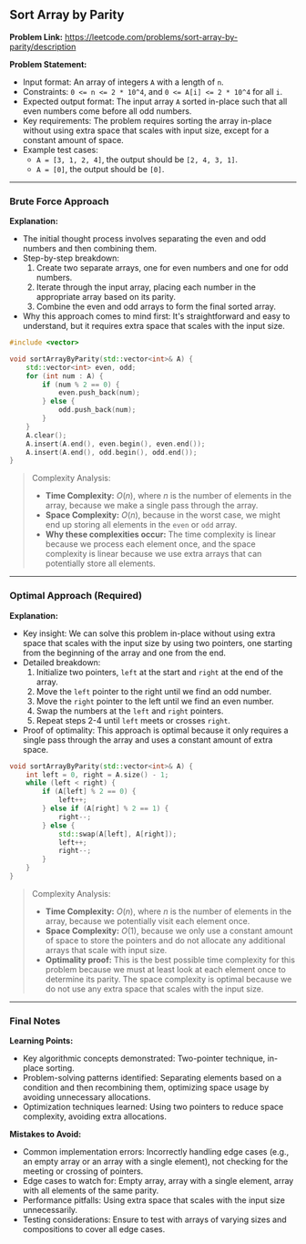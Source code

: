 ## Sort Array by Parity

**Problem Link:** https://leetcode.com/problems/sort-array-by-parity/description

**Problem Statement:**
- Input format: An array of integers `A` with a length of `n`.
- Constraints: `0 <= n <= 2 * 10^4`, and `0 <= A[i] <= 2 * 10^4` for all `i`.
- Expected output format: The input array `A` sorted in-place such that all even numbers come before all odd numbers.
- Key requirements: The problem requires sorting the array in-place without using extra space that scales with input size, except for a constant amount of space.
- Example test cases:
  - `A = [3, 1, 2, 4]`, the output should be `[2, 4, 3, 1]`.
  - `A = [0]`, the output should be `[0]`.

---

### Brute Force Approach

**Explanation:**
- The initial thought process involves separating the even and odd numbers and then combining them.
- Step-by-step breakdown:
  1. Create two separate arrays, one for even numbers and one for odd numbers.
  2. Iterate through the input array, placing each number in the appropriate array based on its parity.
  3. Combine the even and odd arrays to form the final sorted array.
- Why this approach comes to mind first: It's straightforward and easy to understand, but it requires extra space that scales with the input size.

```cpp
#include <vector>

void sortArrayByParity(std::vector<int>& A) {
    std::vector<int> even, odd;
    for (int num : A) {
        if (num % 2 == 0) {
            even.push_back(num);
        } else {
            odd.push_back(num);
        }
    }
    A.clear();
    A.insert(A.end(), even.begin(), even.end());
    A.insert(A.end(), odd.begin(), odd.end());
}
```

> Complexity Analysis:
> - **Time Complexity:** $O(n)$, where $n$ is the number of elements in the array, because we make a single pass through the array.
> - **Space Complexity:** $O(n)$, because in the worst case, we might end up storing all elements in the `even` or `odd` array.
> - **Why these complexities occur:** The time complexity is linear because we process each element once, and the space complexity is linear because we use extra arrays that can potentially store all elements.

---

### Optimal Approach (Required)

**Explanation:**
- Key insight: We can solve this problem in-place without using extra space that scales with the input size by using two pointers, one starting from the beginning of the array and one from the end.
- Detailed breakdown:
  1. Initialize two pointers, `left` at the start and `right` at the end of the array.
  2. Move the `left` pointer to the right until we find an odd number.
  3. Move the `right` pointer to the left until we find an even number.
  4. Swap the numbers at the `left` and `right` pointers.
  5. Repeat steps 2-4 until `left` meets or crosses `right`.
- Proof of optimality: This approach is optimal because it only requires a single pass through the array and uses a constant amount of extra space.

```cpp
void sortArrayByParity(std::vector<int>& A) {
    int left = 0, right = A.size() - 1;
    while (left < right) {
        if (A[left] % 2 == 0) {
            left++;
        } else if (A[right] % 2 == 1) {
            right--;
        } else {
            std::swap(A[left], A[right]);
            left++;
            right--;
        }
    }
}
```

> Complexity Analysis:
> - **Time Complexity:** $O(n)$, where $n$ is the number of elements in the array, because we potentially visit each element once.
> - **Space Complexity:** $O(1)$, because we only use a constant amount of space to store the pointers and do not allocate any additional arrays that scale with input size.
> - **Optimality proof:** This is the best possible time complexity for this problem because we must at least look at each element once to determine its parity. The space complexity is optimal because we do not use any extra space that scales with the input size.

---

### Final Notes

**Learning Points:**
- Key algorithmic concepts demonstrated: Two-pointer technique, in-place sorting.
- Problem-solving patterns identified: Separating elements based on a condition and then recombining them, optimizing space usage by avoiding unnecessary allocations.
- Optimization techniques learned: Using two pointers to reduce space complexity, avoiding extra allocations.

**Mistakes to Avoid:**
- Common implementation errors: Incorrectly handling edge cases (e.g., an empty array or an array with a single element), not checking for the meeting or crossing of pointers.
- Edge cases to watch for: Empty array, array with a single element, array with all elements of the same parity.
- Performance pitfalls: Using extra space that scales with the input size unnecessarily.
- Testing considerations: Ensure to test with arrays of varying sizes and compositions to cover all edge cases.